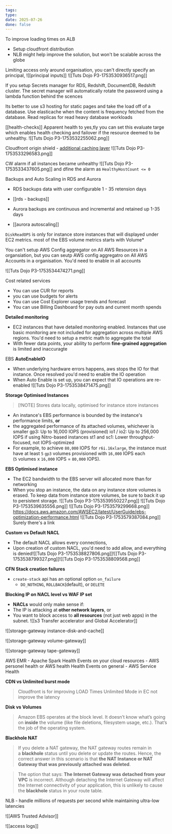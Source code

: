 ```yaml
---
tags: 
type: 
date: 2025-07-26
done: false
---
```

To improve loading times on ALB
- Setup cloudfront distribution
- NLB might help improve the solution, but won't be scalable across the globe

Limiting access only around organisation, you can't directly specify an principal, ![[principal inputs]]
![[Tuts Dojo P3-1753530936517.png]]

If you setup Secrets manager for RDS, Redshift, DocumentDB, Redshift cluster. The secret manager will automatically rotate the password using a lambda function behind the scences

Its better to use s3 hosting for static pages and take the load off of a database. Use elasticache when the content is frequency fetched from the database. Read replicas for read heavy database workloads

[[health-checks]] Apparent health to yes,tly you can set this evaluate targe which enables health checking and failover if the resource deemed to be unhealthy. ![[Tuts Dojo P3-1753532255062.png]]


Cloudfront origin shield - [additional caching layer](https://docs.aws.amazon.com/AmazonCloudFront/latest/DeveloperGuide/origin-shield.html)
![[Tuts Dojo P3-1753533296583.png]]

CW alarm if all instances became unhealthy 
	![[Tuts Dojo P3-1753533437605.png]] and dfine the alarm as `HealthyHostCount <= 0`

Backups and Auto Scaling in RDS and Aurora
- RDS backups data with user configurable 1 - 35 retension days
- [[rds - backups]]

- Aurora backups are continuous and incremental and retained up 1-35 days 
- [[aurora autoscaling]]

`DiskReadOPS` is only for instance store instances that will displayed under EC2 metrics. most of the EBS volume metrics starts with Volume*

You can't setup AWS Config aggregator on All AWS Resources in a organsiation, but you can seutp AWS config aggregatro on All AWS Accounts in a organisation. You'd need to enable in all accounts 

![[Tuts Dojo P3-1753534474271.png]]

Cost related services
- You can use CUR for reports
- you can use budgets for alerts
- You can use Cost Explorer usage trends and forecast
- You can use Billing Dashboard for pay outs and current month spends

**Detailed monitoring**
- EC2 instances that have detailed monitoring enabled. Instances that use basic monitoring are not included for aggregation across multiple AWS regions. You'd need to setup a metric math to aggregate the total
- With fewer data points, your ability to perform **fine-grained aggregation** is limited and inaccuragte

EBS **AutoEnableIO**
- When underlying hardware errors happens, aws stops the IO for that instance. Once resolved you'd need to enable the IO operation
- When Auto Enable is set up, you can expect that IO operations are re-enabled
![[Tuts Dojo P3-1753538471475.png]]


**Storage Optimised Instances**
> [!NOTE] Stores data locally, optimised for instance store instances
- An instance's EBS performance is bounded by the instance's performance limits, **or**
- the aggregated performance of its attached volumes, whichever is smaller
	gp3: Up to 16,000 IOPS (provisioned)
	io1 / io2: Up to 256,000 IOPS if using Nitro-based instances
	st1 and sc1: Lower throughput-focused, not IOPS-optimized
- For example, to achieve `80,000` IOPS for `r6i.16xlarge`, the instance must have at least `5` `gp3` volumes provisioned with `16,000` IOPS each (`5` volumes x `16,000` IOPS = `80,000` IOPS).

**EBS Optimised instance**
- The EC2 bandwidth to the EBS server will allocated more than for networking
- When you stop an instance, the data on any instance store volumes is erased. To keep data from instance store volumes, be sure to back it up to persistent storage.
![[Tuts Dojo P3-1753539550227.png]]
![[Tuts Dojo P3-1753539635556.png]]
![[Tuts Dojo P3-1753579299668.png]]
https://docs.aws.amazon.com/AWSEC2/latest/UserGuide/ebs-optimization-performance.html 
![[Tuts Dojo P3-1753579387084.png]]
Surely there's a link

**Custom vs Default NACL**
- The default NACL allows every connections, 
- Upon creation of custom NACL, you'd need to add allow, and everything is denied![[Tuts Dojo P3-1753538827806.png]]![[Tuts Dojo P3-1753538799327.png]]![[Tuts Dojo P3-1753538809568.png]]

**CFN Stack creation failures**
- `create-stack` api has an optional option `on_failure`
	- `DO_NOTHING`, `ROLLBACK`(default), or `DELETE`

**Blocking IP on NACL level vs WAF IP set**
- **NACLs** would only make sense if:
- The IP is attacking at **other network layers**, or
- You want to block access to **all resources** (not just web apps) in the subnet.
![[s3 Transfer accelerator and Global Accelerator]]

![[storage-gateway instance-disk-and-cache]]

![[storage-gateway volume-gateway]]

![[storage-gateway tape-gateway]]

AWS EMR - Apache Spark
Health Events on your cloud resources - AWS personel health or AWS health
Health Events on general - AWS Service Health

**CDN  vs Unlimited burst mode**
> Cloudfront is for improving LOAD Times
> Unlimited Mode in EC  not improve the latency

**Disk vs Volumes**
> Amazon EBS operates at the block level. It doesn’t know what’s going on **inside** the volume (like file deletions, filesystem usage, etc.). That’s the job of the operating system.

**Blackhole NAT**
> If you delete a NAT gateway, the NAT gateway routes remain in a **blackhole** status until you delete or update the routes. Hence, the correct answer in this scenario is that **the NAT Instance or NAT Gateway that was previously attached was deleted**.

> The option that says: **The Internet Gateway was detached from your VPC** is incorrect. Although detaching the Internet Gateway will affect the Internet connectivity of your application, this is unlikely to cause the **blackhole** status in your route table.
> 

NLB - handle millions of requests per second while maintaining ultra-low latencies

![[AWS Trusted Advisor]]

![[access logs]]